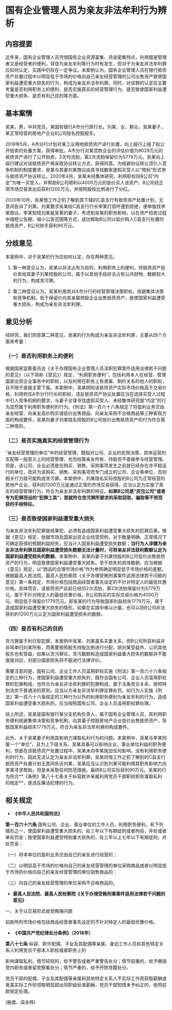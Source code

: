 # 国有企业管理人员为亲友非法牟利行为辨析

## 内容提要

近年来，国有企业管理人员凭借国有企业资源富集、资金密集特点，利用既是管理者又是经营者的便利，背信为亲友牟利等行为时有发生，但对于为亲友非法牟利罪应如何认定，实践中仍存在一定争议。本案例认为，国有企业管理人员在银行抵债资产处置过程中以明显低于市场的价格向自己亲友经营管理的公司出售资产致使国家利益遭受重大损失的行为，构成为亲友非法牟利罪。同时，对该罪的认定应主要考量是否利用职务上的便利、是否实施真实的经营管理行为、是否致使国家利益遭受重大损失、是否有利己目的等方面。

## 基本案情

吴某，男，中共党员，某国有银行A市分行原行长。刘某，女，群众，吴某妻子，某正常经营的房地产企业B公司隐名控股股东。

2019年5月，A市分行计划对某工业用地抵债资产进行处置，向上级行上报了拟公开拍卖的处置方案，获得审批。A市分行对某贷款企业的评估价值为9029万元的抵债资产进行了公开拍卖，2次均流拍，第2次流拍保留价为5779万元。吴某向上级行建议对该抵债资产再采取协议转让方式，获得同意。为规避协议转让须引人竞争机制的制度要求，吴某与其妻刘某商议由其寻找数家虚假买受人以“陪标”形式参与抵债资产协议转让。2020年4月，吴某未经集体研究，利用职权将B公司“内定”为唯一买受人，并帮助B公司顺利以4000万元的低价买人该资产。B公司经正常市场交易卖出后获利1200万元，并按照股权比例进行了分红。

2020年10月，吴某借工作之机了解到其下辖的C县支行有抵债资产处置计划，无意间告诉了刘某。刘某要求吴某给C县支行行长李某打招呼遭到拒绝，便单独找李某商议。李某知晓刘某是吴某的妻子，考虑到吴某的职务影响，以在资产拍卖过程中缩短公告期、缩小公告范围等方式，成功帮助B公司以低价购人C县支行处置的抵债资产，B公司转手获利90万元。

## 分歧意见

本案例中，对于吴某的行为应如何认定，存在两种意见。

1. 第一种意见认为，吴某以非法占有为目的，利用职务上的便利，将抵债资产低价卖给其妻子刘某控股的公司，属于以其他手段非法占有公共财物，数额较大的行为，构成贪污罪。

2. 第二种意见认为，吴某利用其对A市分行的经营管理决策职权，规避集体决策和竞争机制，低于保留价向其亲属控股企业出售抵债资产，致使国家利益遭受重大损失，构成为亲友非法牟利罪。

## 意见分析

经研究，我们同意第二种意见，吴某的行为构成为亲友非法牟利罪，主要从四个方面来考量：

### （一）是否利用职务上的便利

根据国家监察委员会《关于办理国有企业管理人员渎职犯罪案件适用法律若干问题的意见》（以下简称《意见》）规定，“利用职务便利”，包括利用本人在经营、管理国家出资企业事务中的职权，以及利用在职务上有隶属、制约关系的他人的职权，且不限于直接主管下属。本案例中，吴某明知该抵债资产实际市场价格高于交易价格，利用担任A市分行行长的职权，违反抵债资产协议处置应当在选择买受人过程中引人竞争机制的要求，与妻子合谋寻找虚假买受人、未经集体研究就“内定”的行为显然属于利用职务便利的行为。《刑法》第一百六十六条规定了将盈利业务交由亲友经营、向亲友高价购买或低价出售商品、向亲友采购不合格商品等三种客观方面的构成要件，吴某向妻子刘某隐名控股的B公司低价出售抵债资产的行为符合第二种情形。

### （二）是否实施真实的经营管理行为

“亲友经营管理的单位”中的经营管理，既指对公司、企业的宏观决策、具体运营的支配等一般意义上的经营管理，也包括属亲友所有、持股但不直接参与经营管理。但是，该公司、企业必须是在购买、销售、采购事项发生之前就已经存在并平稳运行的单位，而非为该购买、销售、采购事项而专门成立的公司、企业等单位，否则相关行为就可能构成贪污罪。本案例中，刘某隐名实际控股的B公司为正常经营的房地产企业，获利的1200万元是通过正常的市场交易获得，应当认定为实施了真实的经营管理行为，符合为亲友非法牟利罪的特征。**如果B公司是“皮包公司”或者专为犯罪而设的“犯罪工具”，那就符合贪污罪所要求的采取窃取、骗取等不劳而获的手段特征。**

### （三）是否致使国家利益遭受重大损失

为亲友非法牟利犯罪是结果犯，必须有造成国家利益遭受重大损失的犯罪后果。根据《意见》规定，依据市场及国家出资企业经营惯例，对于数量明确、正常情况下可确定获得的预期利益损失，应当计人国家利益遭受损失数额；**当行为人涉嫌为亲友非法牟利罪且国家利益遭受损失数额无法计量时，可将亲友非法获利数额认定为国家利益遭受损失的数额**。本案例中，吴某向妻子刘某控股的B公司低价出售抵债资产的行为，明显致使国家利益遭受重大损失。至于损失的具体数额，应当根据《意见》规定，以“商品的合理市场价格”作为参照确定明显低于市场价格的差额。根据最高人民法院、最高人民检察院《关于办理受贿刑事案件适用法律若干问题的意见》第一条规定，市场价格包括商品经营者事先设定的不针对特定人的最低优惠价格。具体而言，该抵债资产此前已经历2次流拍，第2次流拍保留价为5779万元，属于不针对特定人的最低优惠价格，B公司购买的实际交易价格为4000万元，明显低于保留价1779万元，即吴某的行为导致国家利益损失1779万元，属于造成国家利益遭受重大损失的情形。如果在实践中难以计量，也可以将B公司非法获利的1200万元认定为国家利益遭受损失的数额。

### （四）是否有利己的目的

贪污罪属于利已型犯罪，本案例中吴某、刘某虽系夫妻关系，但B公司所获利益并非简单归刘某所有，而需要按照股东持股比例进行分配，除刘某受益外，公司其他股东也有受益，如果以贪污罪论，贪污数额和造成国家利益重大损失的数额并不能直接对应，对部分国家损失将不能进行法律评价。

需要注意的是，国有公司、企业工作人员滥用职权实施《刑法》第一百六十六条规定的三种行为，使国家利益遭受重大损失的，既符合国有公司、企业人员滥用职权罪的犯罪构成，也符合为亲友非法牟利罪的犯罪构成，属于法条竞合关系，按照特别法优于普通法的原则，应当以为亲友非法牟利罪定罪处罚。如行为人实施《刑法》第一百六十六条规定的三种行为以外的利用职务便利为亲友牟利的行为，造成国家利益遭受重大损失的，应当按照国有公司、企业人员滥用职权罪处理。

综上所述，吴某是国有银行某分支机构负责人，属于国有企业管理人员，其利用职务便利规避集体决策和竞争机制，向其妻子控股房地产企业低价出售抵债资产，导致国家利益损失1779万元，符合为亲友非法牟利罪的构成要件。

此外，关于吴某妻子利用其影响力谋取私利行为的问题。本案例中，吴某与李某同属一个“单位”，且为上下级关系，吴某具备可以影响企业、事业单位利益的职务便利，但是在该抵债资产处置过程中，吴某未向李某施加任何影响，没有利用职务便利的行为，因此无法认定为亲友非法牟利罪。吴某将借工作之机了解到的C县支行抵债资产处置计划无意间告诉刘某，吴某应当认识到刘某可能利用其职务影响力向李某寻求帮助，但是未采取任何防范措施，最终B公司实际获利90万元。吴某的行为符合**《条例》第八十七条关于纵容默许亲属利用党员干部职权职务谋取私利的规定**，是违反廉洁纪律的行为。

## 相关规定

* **《中华人民共和国刑法》**

**第一百六十六条** 国有公司、企业、事业单位的工作人员，利用职务便利，有下列情形之一，使国家利益遭受重大损失的，处三年以下有期徒刑或者拘役，并处或者单处罚金；致使国家利益遭受特别重大损失的，处三年以上七年以下有期徒刑，并处罚金：

（一）将本单位的盈利业务交由自己的亲友进行经营的；

（二）以明显高于市场的价格向自己的亲友经营管理的单位采购商品或者以明显低于市场的价格向自己的亲友经营管理的单位销售商品的：

（三）向自己的亲友经营管理的单位采购不合格商品的。

* **最高人民法院、最高人民检察院《关于办理受贿刑事案件适用法律若干问题的意见》**

一、关于以交易形式收受贿赂问题

前款所列市场价格包括商品经营者事先设定的不针对特定人的最低优惠价格。

* **《中国共产党纪律处分条例》（2018年）**

**第八十七条** 纵容、默许配偶、子女及其配偶等亲属、身边工作人员和其他特定关系人利用党员干部本人职权或者职务上的

影响谋取私利，情节较轻的，给予警告或者严重警告处分；情节较重的，给予撤销党内职务或者留党察看处分；情节严重的，给予开除党籍处分。

党员干部的配偶、子女及其配偶等亲属和其他特定关系人不实际工作而获取薪酬或者虽实际工作但领取明显超出同职级标准薪酬，党员干部知情未予纠正的，依照前款规定处理。

(施嵩、梁永辉)